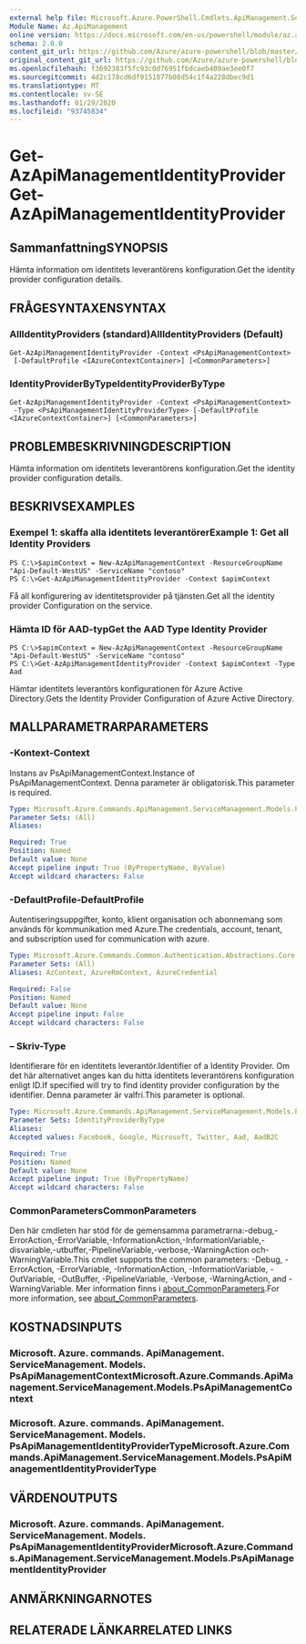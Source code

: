 ```yaml
---
external help file: Microsoft.Azure.PowerShell.Cmdlets.ApiManagement.ServiceManagement.dll-Help.xml
Module Name: Az.ApiManagement
online version: https://docs.microsoft.com/en-us/powershell/module/az.apimanagement/get-azapimanagementidentityprovider
schema: 2.0.0
content_git_url: https://github.com/Azure/azure-powershell/blob/master/src/ApiManagement/ApiManagement/help/Get-AzApiManagementIdentityProvider.md
original_content_git_url: https://github.com/Azure/azure-powershell/blob/master/src/ApiManagement/ApiManagement/help/Get-AzApiManagementIdentityProvider.md
ms.openlocfilehash: f3692383f5fc93c0d76951f6dcaeb409ae3ee0f7
ms.sourcegitcommit: 4d2c178cd6df9151877b08d54c1f4a228dbec9d1
ms.translationtype: MT
ms.contentlocale: sv-SE
ms.lasthandoff: 01/29/2020
ms.locfileid: "93745834"
---
```

# <span data-ttu-id="44a62-101">Get-AzApiManagementIdentityProvider</span><span class="sxs-lookup"><span data-stu-id="44a62-101">Get-AzApiManagementIdentityProvider</span></span>

## <span data-ttu-id="44a62-102">Sammanfattning</span><span class="sxs-lookup"><span data-stu-id="44a62-102">SYNOPSIS</span></span>
<span data-ttu-id="44a62-103">Hämta information om identitets leverantörens konfiguration.</span><span class="sxs-lookup"><span data-stu-id="44a62-103">Get the identity provider configuration details.</span></span>

## <span data-ttu-id="44a62-104">FRÅGESYNTAXEN</span><span class="sxs-lookup"><span data-stu-id="44a62-104">SYNTAX</span></span>

### <span data-ttu-id="44a62-105">AllIdentityProviders (standard)</span><span class="sxs-lookup"><span data-stu-id="44a62-105">AllIdentityProviders (Default)</span></span>
```
Get-AzApiManagementIdentityProvider -Context <PsApiManagementContext>
 [-DefaultProfile <IAzureContextContainer>] [<CommonParameters>]
```

### <span data-ttu-id="44a62-106">IdentityProviderByType</span><span class="sxs-lookup"><span data-stu-id="44a62-106">IdentityProviderByType</span></span>
```
Get-AzApiManagementIdentityProvider -Context <PsApiManagementContext>
 -Type <PsApiManagementIdentityProviderType> [-DefaultProfile <IAzureContextContainer>] [<CommonParameters>]
```

## <span data-ttu-id="44a62-107">PROBLEMBESKRIVNING</span><span class="sxs-lookup"><span data-stu-id="44a62-107">DESCRIPTION</span></span>
<span data-ttu-id="44a62-108">Hämta information om identitets leverantörens konfiguration.</span><span class="sxs-lookup"><span data-stu-id="44a62-108">Get the identity provider configuration details.</span></span>

## <span data-ttu-id="44a62-109">BESKRIVS</span><span class="sxs-lookup"><span data-stu-id="44a62-109">EXAMPLES</span></span>

### <span data-ttu-id="44a62-110">Exempel 1: skaffa alla identitets leverantörer</span><span class="sxs-lookup"><span data-stu-id="44a62-110">Example 1: Get all Identity Providers</span></span>

```
PS C:\>$apimContext = New-AzApiManagementContext -ResourceGroupName "Api-Default-WestUS" -ServiceName "contoso"
PS C:\>Get-AzApiManagementIdentityProvider -Context $apimContext
```

<span data-ttu-id="44a62-111">Få all konfigurering av identitetsprovider på tjänsten.</span><span class="sxs-lookup"><span data-stu-id="44a62-111">Get all the identity provider Configuration on the service.</span></span>

### <span data-ttu-id="44a62-112">Hämta ID för AAD-typ</span><span class="sxs-lookup"><span data-stu-id="44a62-112">Get the AAD Type Identity Provider</span></span>
```
PS C:\>$apimContext = New-AzApiManagementContext -ResourceGroupName "Api-Default-WestUS" -ServiceName "contoso"
PS C:\>Get-AzApiManagementIdentityProvider -Context $apimContext -Type Aad
```

<span data-ttu-id="44a62-113">Hämtar identitets leverantörs konfigurationen för Azure Active Directory.</span><span class="sxs-lookup"><span data-stu-id="44a62-113">Gets the Identity Provider Configuration of Azure Active Directory.</span></span>

## <span data-ttu-id="44a62-114">MALLPARAMETRAR</span><span class="sxs-lookup"><span data-stu-id="44a62-114">PARAMETERS</span></span>

### <span data-ttu-id="44a62-115">-Kontext</span><span class="sxs-lookup"><span data-stu-id="44a62-115">-Context</span></span>
<span data-ttu-id="44a62-116">Instans av PsApiManagementContext.</span><span class="sxs-lookup"><span data-stu-id="44a62-116">Instance of PsApiManagementContext.</span></span>
<span data-ttu-id="44a62-117">Denna parameter är obligatorisk.</span><span class="sxs-lookup"><span data-stu-id="44a62-117">This parameter is required.</span></span>

```yaml
Type: Microsoft.Azure.Commands.ApiManagement.ServiceManagement.Models.PsApiManagementContext
Parameter Sets: (All)
Aliases:

Required: True
Position: Named
Default value: None
Accept pipeline input: True (ByPropertyName, ByValue)
Accept wildcard characters: False
```

### <span data-ttu-id="44a62-118">-DefaultProfile</span><span class="sxs-lookup"><span data-stu-id="44a62-118">-DefaultProfile</span></span>
<span data-ttu-id="44a62-119">Autentiseringsuppgifter, konto, klient organisation och abonnemang som används för kommunikation med Azure.</span><span class="sxs-lookup"><span data-stu-id="44a62-119">The credentials, account, tenant, and subscription used for communication with azure.</span></span>

```yaml
Type: Microsoft.Azure.Commands.Common.Authentication.Abstractions.Core.IAzureContextContainer
Parameter Sets: (All)
Aliases: AzContext, AzureRmContext, AzureCredential

Required: False
Position: Named
Default value: None
Accept pipeline input: False
Accept wildcard characters: False
```

### <span data-ttu-id="44a62-120">– Skriv</span><span class="sxs-lookup"><span data-stu-id="44a62-120">-Type</span></span>
<span data-ttu-id="44a62-121">Identifierare för en identitets leverantör.</span><span class="sxs-lookup"><span data-stu-id="44a62-121">Identifier of a Identity Provider.</span></span>
<span data-ttu-id="44a62-122">Om det här alternativet anges kan du hitta identitets leverantörens konfiguration enligt ID.</span><span class="sxs-lookup"><span data-stu-id="44a62-122">If specified will try to find identity provider configuration by the identifier.</span></span>
<span data-ttu-id="44a62-123">Denna parameter är valfri.</span><span class="sxs-lookup"><span data-stu-id="44a62-123">This parameter is optional.</span></span>

```yaml
Type: Microsoft.Azure.Commands.ApiManagement.ServiceManagement.Models.PsApiManagementIdentityProviderType
Parameter Sets: IdentityProviderByType
Aliases:
Accepted values: Facebook, Google, Microsoft, Twitter, Aad, AadB2C

Required: True
Position: Named
Default value: None
Accept pipeline input: True (ByPropertyName)
Accept wildcard characters: False
```

### <span data-ttu-id="44a62-124">CommonParameters</span><span class="sxs-lookup"><span data-stu-id="44a62-124">CommonParameters</span></span>
<span data-ttu-id="44a62-125">Den här cmdleten har stöd för de gemensamma parametrarna:-debug,-ErrorAction,-ErrorVariable,-InformationAction,-InformationVariable,-disvariable,-utbuffer,-PipelineVariable,-verbose,-WarningAction och-WarningVariable.</span><span class="sxs-lookup"><span data-stu-id="44a62-125">This cmdlet supports the common parameters: -Debug, -ErrorAction, -ErrorVariable, -InformationAction, -InformationVariable, -OutVariable, -OutBuffer, -PipelineVariable, -Verbose, -WarningAction, and -WarningVariable.</span></span> <span data-ttu-id="44a62-126">Mer information finns i [about_CommonParameters](https://go.microsoft.com/fwlink/?LinkID=113216).</span><span class="sxs-lookup"><span data-stu-id="44a62-126">For more information, see [about_CommonParameters](https://go.microsoft.com/fwlink/?LinkID=113216).</span></span>

## <span data-ttu-id="44a62-127">KOSTNADS</span><span class="sxs-lookup"><span data-stu-id="44a62-127">INPUTS</span></span>

### <span data-ttu-id="44a62-128">Microsoft. Azure. commands. ApiManagement. ServiceManagement. Models. PsApiManagementContext</span><span class="sxs-lookup"><span data-stu-id="44a62-128">Microsoft.Azure.Commands.ApiManagement.ServiceManagement.Models.PsApiManagementContext</span></span>

### <span data-ttu-id="44a62-129">Microsoft. Azure. commands. ApiManagement. ServiceManagement. Models. PsApiManagementIdentityProviderType</span><span class="sxs-lookup"><span data-stu-id="44a62-129">Microsoft.Azure.Commands.ApiManagement.ServiceManagement.Models.PsApiManagementIdentityProviderType</span></span>

## <span data-ttu-id="44a62-130">VÄRDEN</span><span class="sxs-lookup"><span data-stu-id="44a62-130">OUTPUTS</span></span>

### <span data-ttu-id="44a62-131">Microsoft. Azure. commands. ApiManagement. ServiceManagement. Models. PsApiManagementIdentityProvider</span><span class="sxs-lookup"><span data-stu-id="44a62-131">Microsoft.Azure.Commands.ApiManagement.ServiceManagement.Models.PsApiManagementIdentityProvider</span></span>

## <span data-ttu-id="44a62-132">ANMÄRKNINGAR</span><span class="sxs-lookup"><span data-stu-id="44a62-132">NOTES</span></span>

## <span data-ttu-id="44a62-133">RELATERADE LÄNKAR</span><span class="sxs-lookup"><span data-stu-id="44a62-133">RELATED LINKS</span></span>
